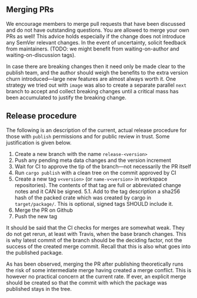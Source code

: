 ## Merging PRs

We encourage members to merge pull requests that have been discussed and do not have 
outstanding questions. You are allowed to merge your own PRs as well! This advice 
holds especially if the change does not introduce any SemVer relevant changes. In the 
event of uncertainty, solicit feedback from maintainers. (TODO: we might benefit from
waiting-on-author and waiting-on-discussion tags).

In case there are breaking changes then it need only be made clear to the publish team,
and the author should weigh the benefits to the extra version churn introduced—large
new features are almost always worth it. One strategy we tried out with `image` was also
to create a separate parallel `next` branch to accept and collect breaking changes until
a critical mass has been accumulated to justify the breaking change.

## Release procedure

The following is an description of the current, actual release procedure for those with 
`publish` permissions and for public review in trust. Some justification is given below.

1. Create a new branch with the name `release-<version>`
2. Push any pending meta data changes and the version increment
3. Wait for CI to approve the tip of the branch—not necessarily the PR itself
4. Run `cargo publish` with a clean tree on the commit approved by CI
5. Create a new tag `v<version>` (or `name-v<version>` in workspace repositories).
   The contents of that tag are full or abbreviated change notes and it CAN be signed.
   5.1. Add to the tag description a sha256 hash of the packed crate which was created
        by cargo in `target/package/`. This is optional, signed tags SHOULD include it.
6. Merge the PR on Github
7. Push the new tag

It should be said that the CI checks for merges are somewhat weak. They do not get rerun, 
at least with Travis, when the base branch changes. This is why latest commit of the 
branch should be the deciding factor, not the success of the created merge commit. Recall 
that this is also what goes into the published package.

As has been observed, merging the PR after publishing theoretically runs the risk of 
some intermediate merge having created a merge conflict. This is however no practical
concern at the current rate. If ever, an explicit merge should be created so that the
commit with which the package was published stays in the tree.

